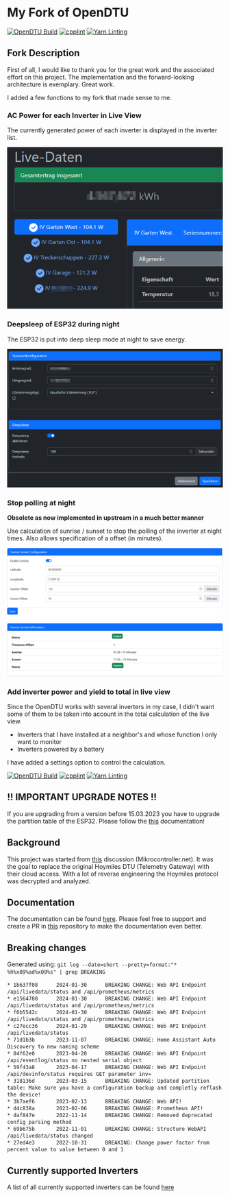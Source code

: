 # My Fork of OpenDTU

[![OpenDTU Build](https://github.com/OFreddy/OpenDTU/actions/workflows/build.yml/badge.svg)](https://github.com/OFreddy/OpenDTU/actions/workflows/build.yml)
[![cpplint](https://github.com/OFreddy/OpenDTU/actions/workflows/cpplint.yml/badge.svg)](https://github.com/OFreddy/OpenDTU/actions/workflows/cpplint.yml)
[![Yarn Linting](https://github.com/OFreddy/OpenDTU/actions/workflows/yarnlint.yml/badge.svg)](https://github.com/OFreddy/OpenDTU/actions/workflows/yarnlint.yml)

## Fork Description

First of all, I would like to thank you for the great work and the associated effort on this project. The implementation and the forward-looking architecture is exemplary. Great work.

I added a few functions to my fork that made sense to me.

### AC Power for each Inverter in Live View

The currently generated power of each inverter is displayed in the inverter list.

![Deepsleep option](docs/screenshots/95_IvListWithPower.png)

### Deepsleep of ESP32 during night

The ESP32 is put into deep sleep mode at night to save energy.

![Deepsleep option](docs/screenshots/94_DeepSleep.png)

### Stop polling at night

**Obsolete as now implemented in upstream in a much better manner**

Use calculation of sunrise / sunset to stop the polling of the inverter at night times.
Also allows specification of a offset (in minutes).

![Sunrise Sunset Configuration](docs/screenshots/92_SunriseSunset.png)

![Sunrise Sunset Info](docs/screenshots/93_SunriseSunsetInfo.png)

### Add inverter power and yield to total in live view

Since the OpenDTU works with several inverters in my case, I didn't want some of them to be taken into account in the total calculation of the live view.

* Inverters that I have installed at a neighbor's and whose function I only want to monitor
* Inverters powered by a battery

I have added a settings option to control the calculation.

[![OpenDTU Build](https://github.com/tbnobody/OpenDTU/actions/workflows/build.yml/badge.svg)](https://github.com/tbnobody/OpenDTU/actions/workflows/build.yml)
[![cpplint](https://github.com/tbnobody/OpenDTU/actions/workflows/cpplint.yml/badge.svg)](https://github.com/tbnobody/OpenDTU/actions/workflows/cpplint.yml)
[![Yarn Linting](https://github.com/tbnobody/OpenDTU/actions/workflows/yarnlint.yml/badge.svg)](https://github.com/tbnobody/OpenDTU/actions/workflows/yarnlint.yml)

## !! IMPORTANT UPGRADE NOTES !!

If you are upgrading from a version before 15.03.2023 you have to upgrade the partition table of the ESP32. Please follow the [this](docs/UpgradePartition.md) documentation!

## Background

This project was started from [this](https://www.mikrocontroller.net/topic/525778) discussion (Mikrocontroller.net).
It was the goal to replace the original Hoymiles DTU (Telemetry Gateway) with their cloud access. With a lot of reverse engineering the Hoymiles protocol was decrypted and analyzed.

## Documentation

The documentation can be found [here](https://tbnobody.github.io/OpenDTU-docs/).
Please feel free to support and create a PR in [this](https://github.com/tbnobody/OpenDTU-docs) repository to make the documentation even better.

## Breaking changes

Generated using: `git log --date=short --pretty=format:"* %h%x09%ad%x09%s" | grep BREAKING`

```code
* 1b637f08      2024-01-30      BREAKING CHANGE: Web API Endpoint /api/livedata/status and /api/prometheus/metrics
* e1564780      2024-01-30      BREAKING CHANGE: Web API Endpoint /api/livedata/status and /api/prometheus/metrics
* f0b5542c      2024-01-30      BREAKING CHANGE: Web API Endpoint /api/livedata/status and /api/prometheus/metrics
* c27ecc36      2024-01-29      BREAKING CHANGE: Web API Endpoint /api/livedata/status
* 71d1b3b       2023-11-07      BREAKING CHANGE: Home Assistant Auto Discovery to new naming scheme
* 04f62e0       2023-04-20      BREAKING CHANGE: Web API Endpoint /api/eventlog/status no nested serial object
* 59f43a8       2023-04-17      BREAKING CHANGE: Web API Endpoint /api/devinfo/status requires GET parameter inv=
* 318136d       2023-03-15      BREAKING CHANGE: Updated partition table: Make sure you have a configuration backup and completly reflash the device!
* 3b7aef6       2023-02-13      BREAKING CHANGE: Web API!
* d4c838a       2023-02-06      BREAKING CHANGE: Prometheus API!
* daf847e       2022-11-14      BREAKING CHANGE: Removed deprecated config parsing method
* 69b675b       2022-11-01      BREAKING CHANGE: Structure WebAPI /api/livedata/status changed
* 27ed4e3       2022-10-31      BREAKING: Change power factor from percent value to value between 0 and 1
```

## Currently supported Inverters

A list of all currently supported inverters can be found [here](https://www.opendtu.solar/hardware/inverter_overview/)
